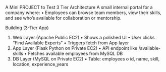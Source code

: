 A Mini PROJECT to Test 3 Tier Architecture 
A small internal portal for a company where:
•	Employees can browse team members, view their skills, and see who’s available for collaboration or mentorship.

Building (3-Tier App)
1. Web Layer (Apache Public EC2)
•	Shows a polished UI
•	User clicks “Find Available Experts”
•	Triggers fetch from App layer
2. App Layer (Flask Python on Private EC2)
•	API endpoint like /available-skills
•	Fetches available employees from MySQL DB
3. DB Layer (MySQL on Private EC2)
•	Table: employees
o	id, name, skill, location, experience_years

